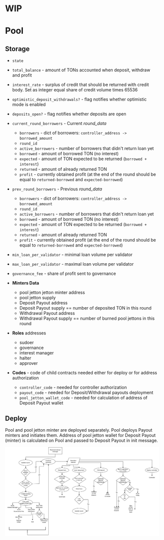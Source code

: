 # WIP
# Pool

## Storage

- `state`
- `total_balance` - amount of TONs accounted when deposit, withdraw and profit
- `interest_rate` - surplus of credit that should be returned with credit body. Set as integer equal share of credit volume times 65536
- `optimistic_deposit_withdrawals?` - flag notifies whether optimistic mode is enabled
- `deposits_open?` - flag notifies whether deposits are open
- `current_round_borrowers` - Current _round\_data_
  * `borrowers` - dict of borrowers: `controller_address -> borrowed_amount`
  * `round_id`
  * `active_borrowers` - number of borrowers that didn't return loan yet
  * `borrowed` - amount of borrowed TON (no interest)
  * `expected` - amount of TON expected to be returned (`borrowed + interest`)
  * `returned` - amount of already returned TON
  * `profit` - currently obtained profit (at the end of the round should be equal to `returned-borrowed` and `expected-borrowed`)
- `prev_round_borrowers` - Previous _round\_data_
  * `borrowers` - dict of borrowers: `controller_address -> borrowed_amount`
  * `round_id`
  * `active_borrowers` - number of borrowers that didn't return loan yet
  * `borrowed` - amount of borrowed TON (no interest)
  * `expected` - amount of TON expected to be returned (`borrowed + interest`)
  * `returned` - amount of already returned TON
  * `profit` - currently obtained profit (at the end of the round should be equal to `returned-borrowed` and `expected-borrowed`)
- `min_loan_per_validator` - minimal loan volume per validator
- `max_loan_per_validator` - maximal loan volume per validator
- `governance_fee` - share of profit sent to governance

- **Minters Data**
  * pool jetton jetton minter address
  * pool jetton supply
  * Deposit Payout address
  * Deposit Payout supply == number of deposited TON in this round
  * Withdrawal Payout address
  * Withdrawal Payout supply == number of burned pool jettons in this round

- **Roles** addresses
  * sudoer
  * governance
  * interest manager
  * halter
  * approver

- **Codes** - code of child contracts needed either for deploy or for address authorization
  * `controller_code` - needed for controller authorization
  * `payout_code` - needed for Deposit/Withdrawal payouts deployment
  * `pool_jetton_wallet_code` - needed for calculation of address of Deposit Payout wallet

## Deploy

Pool and pool jetton minter are deployed separately. Pool deploys Payout minters and initiates them. Address of pool jetton wallet for Deposit Payout (minter) is calculated on Pool and passed to Deposit Payout in init message.

![scheme](images/pool-scheme.png)
